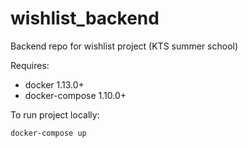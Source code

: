 # wishlist_backend
Backend repo for wishlist project (KTS summer school)

Requires:
- docker 1.13.0+
- docker-compose 1.10.0+

To run project locally:
```
docker-compose up
```
